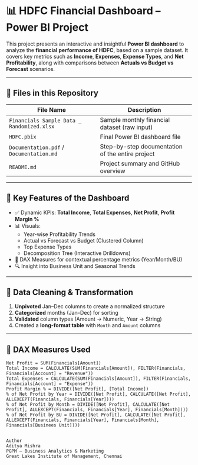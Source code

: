 # 📊 HDFC Financial Dashboard – Power BI Project

This project presents an interactive and insightful **Power BI dashboard** to analyze the **financial performance of HDFC**, based on a sample dataset. It covers key metrics such as **Income**, **Expenses**, **Expense Types**, and **Net Profitability**, along with comparisons between **Actuals vs Budget vs Forecast** scenarios.

---

## 📁 Files in this Repository

| File Name                               | Description                                      |
|----------------------------------------|--------------------------------------------------|
| `Financials Sample Data _ Randomized.xlsx` | Sample monthly financial dataset (raw input)    |
| `HDFC.pbix`                             | Final Power BI dashboard file                   |
| `Documentation.pdf` / `Documentation.md`| Step-by-step documentation of the entire project |
| `README.md`                             | Project summary and GitHub overview             |

---

## 🧠 Key Features of the Dashboard

- ✅ Dynamic KPIs: **Total Income**, **Total Expenses**, **Net Profit**, **Profit Margin %**
- 📊 Visuals:
  - Year-wise Profitability Trends
  - Actual vs Forecast vs Budget (Clustered Column)
  - Top Expense Types
  - Decomposition Tree (Interactive Drilldowns)
- 🧩 DAX Measures for contextual percentage metrics (Year/Month/BU)
- 🔍 Insight into Business Unit and Seasonal Trends

---

## 🧹 Data Cleaning & Transformation

1. **Unpivoted** Jan–Dec columns to create a normalized structure
2. **Categorized** months (Jan–Dec) for sorting
3. **Validated** column types (Amount → Numeric, Year → String)
4. Created a **long-format table** with `Month` and `Amount` columns

---

## 📐 DAX Measures Used

```dax
Net Profit = SUM(Financials[Amount])
Total Income = CALCULATE(SUM(Financials[Amount]), FILTER(Financials, Financials[Account] = "Revenue"))
Total Expenses = CALCULATE(SUM(Financials[Amount]), FILTER(Financials, Financials[Account] = "Expense"))
Profit Margin % = DIVIDE([Net Profit], [Total Income])
% of Net Profit by Year = DIVIDE([Net Profit], CALCULATE([Net Profit], ALLEXCEPT(Financials, Financials[Year])))
% of Net Profit by Month = DIVIDE([Net Profit], CALCULATE([Net Profit], ALLEXCEPT(Financials, Financials[Year], Financials[Month])))
% of Net Profit by BU = DIVIDE([Net Profit], CALCULATE([Net Profit], ALLEXCEPT(Financials, Financials[Year], Financials[Month], Financials[Businees Unit])))


Author
Aditya Mishra
PGPM – Business Analytics & Marketing
Great Lakes Institute of Management, Chennai
